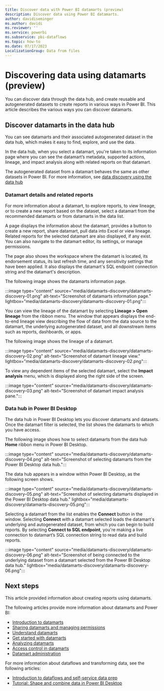 ```yaml
---
title: Discover data with Power BI datamarts (preview)
description: Discover data using Power BI datamarts.
author: davidiseminger
ms.author: davidi
ms.reviewer: ''
ms.service: powerbi
ms.subservice: pbi-dataflows
ms.topic: how-to
ms.date: 07/17/2023
LocalizationGroup: Data from files
---
```


# Discovering data using datamarts (preview)

You can discover data through the data hub, and create reusable and autogenerated datasets to create reports in various ways in Power BI. This article describes the various ways you can discover datamarts.


## Discover datamarts in the data hub

You can see datamarts and their associated autogenerated dataset in the data hub, which makes it easy to find, explore, and use the data. 

In the data hub, when you select a datamart, you're taken to its information page where you can see the datamart’s metadata, supported actions, lineage, and impact analysis along with related reports on that datamart. 

The autogenerated dataset from a datamart behaves the same as other datasets in Power BI. For more information, see [data discovery using the data hub](../../connect-data/service-data-hub.md)


### Datamart details and related reports

For more information about a datamart, to explore reports, to view lineage, or to create a new report based on the dataset, select a datamart from the recommended datamarts or from datamarts in the data list. 

A page displays the information about the datamart, provides a button to create a new report, share datamart, pull data into Excel or view lineage. Related reports for the selected datamart are also displayed, if any exist. You can also navigate to the datamart editor, its settings, or manage permissions. 

The page also shows the workspace where the datamart is located, its endorsement status, its last refresh time, and any sensitivity settings that have been applied. It also displays the datamart's SQL endpoint connection string and the datamart's description.

The following image shows the datamarts information page.

:::image type="content" source="media/datamarts-discovery/datamarts-discovery-01.png" alt-text="Screenshot of datamarts information page." lightbox="media/datamarts-discovery/datamarts-discovery-01.png":::

You can view the lineage of the datamart by selecting **Lineage > Open lineage** from the ribbon menu. The window that appears displays the end-to-end lineage view describing the flow of data from the data source to the datamart, the underlying autogenerated dataset, and all downstream items such as reports, dashboards, or apps. 

The following image shows the lineage of a datamart. 

:::image type="content" source="media/datamarts-discovery/datamarts-discovery-02.png" alt-text="Screenshot of datamart lineage view." lightbox="media/datamarts-discovery/datamarts-discovery-02.png":::

To view any dependent items of the selected datamart, select the **Impact analysis** menu, which is displayed along the right side of the screen.


:::image type="content" source="media/datamarts-discovery/datamarts-discovery-03.png" alt-text="Screenshot of datamart impact analysis pane.":::


### Data hub in Power BI Desktop

The data hub in Power BI Desktop lets you discover datamarts and datasets. Once the datamart filter is selected, the list shows the datamarts to which you have access.

The following image shows how to select datamarts from the data hub **Home** ribbon menu in Power BI Desktop.

:::image type="content" source="media/datamarts-discovery/datamarts-discovery-04.png" alt-text="Screenshot of selecting datamarts from the Power BI Desktop data hub.":::

The data hub appears in a window within Power BI Desktop, as the following screen shows.

:::image type="content" source="media/datamarts-discovery/datamarts-discovery-05.png" alt-text="Screenshot of selecting datamarts displayed in the Power BI Desktop data hub." lightbox="media/datamarts-discovery/datamarts-discovery-05.png":::


Selecting a datamart from the list enables the **Connect** button in the window. Selecting **Connect** with a datamart selected loads the datamart's underlying and autogenerated dataset, from which you can begin to build reports. By selecting **Connect to SQL endpoint**, you're making a live connection to datamart’s SQL connection string to read data and build reports.

:::image type="content" source="media/datamarts-discovery/datamarts-discovery-06.png" alt-text="Screenshot of being connected to the underlying dataset from a datamart selected from the Power BI Desktop data hub." lightbox="media/datamarts-discovery/datamarts-discovery-06.png":::


## Next steps
This article provided information about creating reports using datamarts. 

The following articles provide more information about datamarts and Power BI:

* [Introduction to datamarts](datamarts-overview.md)
* [Sharing datamarts and managing permissions](datamarts-sharing-manage-permissions.md)
* [Understand datamarts](datamarts-understand.md)
* [Get started with datamarts](datamarts-get-started.md)
* [Analyzing datamarts](datamarts-analyze.md)
* [Access control in datamarts](datamarts-access-control.md)
* [Datamart administration](datamarts-administration.md)


For more information about dataflows and transforming data, see the following articles:
* [Introduction to dataflows and self-service data prep](../dataflows/dataflows-introduction-self-service.md)
* [Tutorial: Shape and combine data in Power BI Desktop](../../connect-data/desktop-shape-and-combine-data.md)

